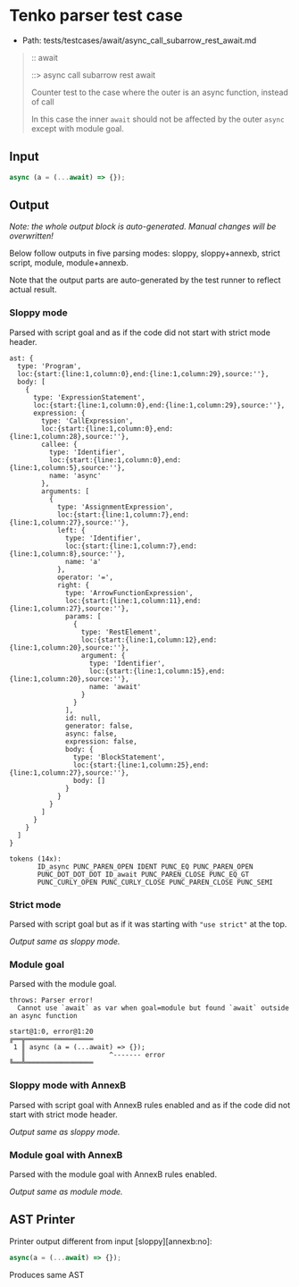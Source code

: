 # Tenko parser test case

- Path: tests/testcases/await/async_call_subarrow_rest_await.md

> :: await
>
> ::> async call subarrow rest await
>
> Counter test to the case where the outer is an async function, instead of call
>
> In this case the inner `await` should not be affected by the outer `async` except with module goal.

## Input

`````js
async (a = (...await) => {});
`````

## Output

_Note: the whole output block is auto-generated. Manual changes will be overwritten!_

Below follow outputs in five parsing modes: sloppy, sloppy+annexb, strict script, module, module+annexb.

Note that the output parts are auto-generated by the test runner to reflect actual result.

### Sloppy mode

Parsed with script goal and as if the code did not start with strict mode header.

`````
ast: {
  type: 'Program',
  loc:{start:{line:1,column:0},end:{line:1,column:29},source:''},
  body: [
    {
      type: 'ExpressionStatement',
      loc:{start:{line:1,column:0},end:{line:1,column:29},source:''},
      expression: {
        type: 'CallExpression',
        loc:{start:{line:1,column:0},end:{line:1,column:28},source:''},
        callee: {
          type: 'Identifier',
          loc:{start:{line:1,column:0},end:{line:1,column:5},source:''},
          name: 'async'
        },
        arguments: [
          {
            type: 'AssignmentExpression',
            loc:{start:{line:1,column:7},end:{line:1,column:27},source:''},
            left: {
              type: 'Identifier',
              loc:{start:{line:1,column:7},end:{line:1,column:8},source:''},
              name: 'a'
            },
            operator: '=',
            right: {
              type: 'ArrowFunctionExpression',
              loc:{start:{line:1,column:11},end:{line:1,column:27},source:''},
              params: [
                {
                  type: 'RestElement',
                  loc:{start:{line:1,column:12},end:{line:1,column:20},source:''},
                  argument: {
                    type: 'Identifier',
                    loc:{start:{line:1,column:15},end:{line:1,column:20},source:''},
                    name: 'await'
                  }
                }
              ],
              id: null,
              generator: false,
              async: false,
              expression: false,
              body: {
                type: 'BlockStatement',
                loc:{start:{line:1,column:25},end:{line:1,column:27},source:''},
                body: []
              }
            }
          }
        ]
      }
    }
  ]
}

tokens (14x):
       ID_async PUNC_PAREN_OPEN IDENT PUNC_EQ PUNC_PAREN_OPEN
       PUNC_DOT_DOT_DOT ID_await PUNC_PAREN_CLOSE PUNC_EQ_GT
       PUNC_CURLY_OPEN PUNC_CURLY_CLOSE PUNC_PAREN_CLOSE PUNC_SEMI
`````

### Strict mode

Parsed with script goal but as if it was starting with `"use strict"` at the top.

_Output same as sloppy mode._

### Module goal

Parsed with the module goal.

`````
throws: Parser error!
  Cannot use `await` as var when goal=module but found `await` outside an async function

start@1:0, error@1:20
╔══╦═════════════════
 1 ║ async (a = (...await) => {});
   ║                     ^------- error
╚══╩═════════════════

`````

### Sloppy mode with AnnexB

Parsed with script goal with AnnexB rules enabled and as if the code did not start with strict mode header.

_Output same as sloppy mode._

### Module goal with AnnexB

Parsed with the module goal with AnnexB rules enabled.

_Output same as module mode._

## AST Printer

Printer output different from input [sloppy][annexb:no]:

````js
async(a = (...await) => {});
````

Produces same AST

